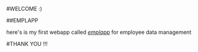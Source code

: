 #WELCOME :)

##EMPLAPP

here's is my first webapp called [*emplapp*](https://a65e7d7b11614bb68b67a689786e1059.vfs.cloud9.us-east-2.amazonaws.com/emps) for employee data management 

#THANK YOU !!!